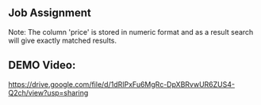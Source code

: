 ## Job Assignment 


Note: The column 'price' is stored in numeric format and as a result search will  give exactly matched results.


 ## DEMO Video:
  https://drive.google.com/file/d/1dRIPxFu6MgRc-DpXBRvwUR6ZUS4-Q2ch/view?usp=sharing